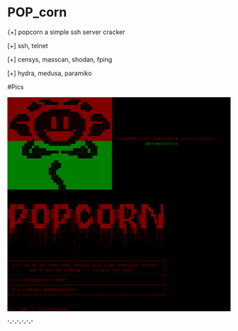 # POP_corn
{+] popcorn a simple ssh server cracker

[+] ssh, telnet

[+] censys, masscan, shodan, fping

[+] hydra, medusa, paramiko

#Pics

![Alt Text](https://github.com/D3smond/POP_corn/blob/master/popcorn1.PNG)


'-'-'-'-'-' 
